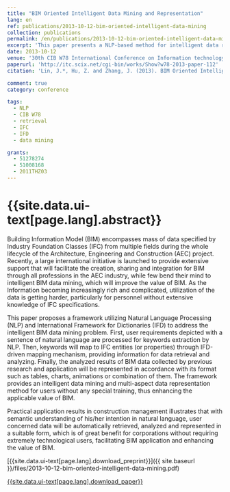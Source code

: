 ```yaml
---
title: "BIM Oriented Intelligent Data Mining and Representation"
lang: en
ref: publications/2013-10-12-bim-oriented-intelligent-data-mining
collection: publications
permalink: /en/publications/2013-10-12-bim-oriented-intelligent-data-mining
excerpt: 'This paper presents a NLP-based method for intelligent data retrieval and representation from BIM database.'
date: 2013-10-12
venue: '30th CIB W78 International Conference on Information technology for Construction'
paperurl: 'http://itc.scix.net/cgi-bin/works/Show?w78-2013-paper-112'
citation: 'Lin, J.*, Hu, Z. and Zhang, J. (2013). BIM Oriented Intelligent Data Mining and Representation. <i>Proceedings of the 30th CIB W78 International Conference on Information Technology for Construction</i>, 280-289. Beijing, China.'

comment: true
category: conference

tags: 
  - NLP
  - CIB W78
  - retrieval
  - IFC
  - IFD
  - data mining

grants:
  - 51278274
  - 51008168
  - 2011THZ03
---
```



{{site.data.ui-text[page.lang].abstract}}
====

Building Information Model (BIM) encompasses mass of data specified by Industry Foundation Classes (IFC) from multiple fields during the whole lifecycle of the Architecture, Engineering and Construction (AEC) project. Recently, a large international initiative is launched to provide extensive support that will facilitate the creation, sharing and integration for BIM through all professions in the AEC industry, while few bend their mind to intelligent BIM data mining, which will improve the value of BIM. As the Information becoming increasingly rich and complicated, utilization of the data is getting harder, particularly for personnel without extensive knowledge of IFC specifications. 

This paper proposes a framework utilizing Natural Language Processing (NLP) and International Framework for Dictionaries (IFD) to address the intelligent BIM data mining problem. First, user requirements depicted with a sentence of natural language are processed for keywords extraction by NLP. Then, keywords will map to IFC 
entities (or properties) through IFD-driven mapping mechanism, providing information for data retrieval and analyzing. Finally, the analyzed results of BIM data collected by previous research and application will be represented in accordance with its format such as tables, charts, animations or combination of them. The framework provides an intelligent data mining and multi-aspect data representation method for users without any special training, thus enhancing the applicable value of BIM. 

Practical application results in construction management illustrates that with semantic understanding of his/her intention in natural language, user concerned data will be automatically retrieved, analyzed and represented in a suitable form, which is of great benefit for corporations without requiring extremely technological users, facilitating BIM application and enhancing the value of BIM.  

[{{site.data.ui-text[page.lang].download_preprint}}]({{ site.baseurl }}/files/2013-10-12-bim-oriented-intelligent-data-mining.pdf)

[{{site.data.ui-text[page.lang].download_paper}}](http://itc.scix.net/cgi-bin/works/Show?w78-2013-paper-112)
